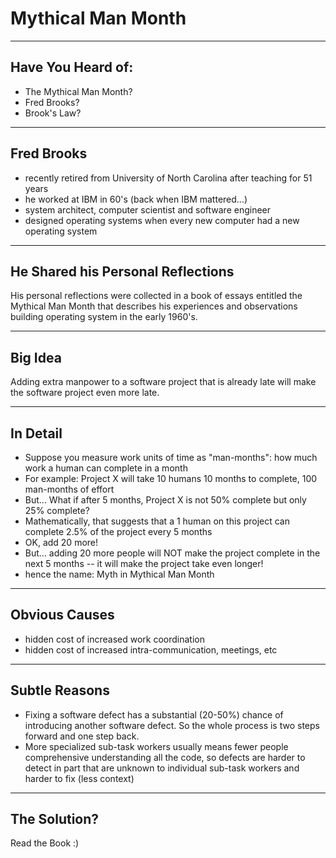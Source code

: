 # Mythical Man Month
---
## Have You Heard of:

- The Mythical Man Month?
- Fred Brooks?
- Brook's Law?

---
## Fred Brooks

- recently retired from University of North Carolina after teaching for 51 years
- he worked at IBM in 60's (back when IBM mattered...)
- system architect, computer scientist and software engineer
- designed operating systems when every new computer had a new operating system

---

## He Shared his Personal Reflections

His personal reflections were collected in a book of essays entitled the Mythical Man Month that describes his experiences and observations building operating system in the early 1960's.

---
## Big Idea

Adding extra manpower to a software project that is already late will make the software project even more late.

---
## In Detail

- Suppose you measure work units of time as "man-months": how much work a human can complete in a month
- For example: Project X will take 10 humans 10 months to complete, 100 man-months of effort
- But... What if after 5 months, Project X is not 50% complete but only 25% complete?
- Mathematically, that suggests that a 1 human on this project can complete 2.5% of the project every 5 months
- OK, add 20 more!
- But... adding 20 more people will NOT make the project complete in the next 5 months -- it will make the project take even longer!
- hence the name: Myth in Mythical Man Month

---
## Obvious Causes

- hidden cost of increased work coordination
- hidden cost of increased intra-communication, meetings, etc

---

## Subtle Reasons

- Fixing a software defect has a substantial (20-50%) chance of introducing another software defect. So the whole process is two steps forward and one step back.
- More specialized sub-task workers usually means fewer people comprehensive understanding all the code, so defects are harder to detect in part that are unknown to individual sub-task workers and harder to fix (less context)

---

## The Solution?

Read the Book :)

